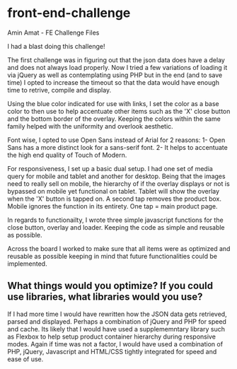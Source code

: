 # front-end-challenge
Amin Amat - FE Challenge Files

I had a blast doing this challenge!

The first challenge was in figuring out that the json data does have a delay and does not always load properly. Now I tried a few variations of loading it via jQuery as well as contemplating using PHP but in the end (and to save time) I opted to increase the timeout so that the data would have enough time to retrive, compile and display.

Using the blue color indicated for use with links, I set the color as a base color to then use to help accentuate other items such as the 'X' close button and the bottom border of the overlay. Keeping the colors within the same family helped with the uniformity and overlook aesthetic.

Font wise, I opted to use Open Sans instead of Arial for 2 reasons:
1- Open Sans has a more distinct look for a sans-serif font.
2- It helps to accentuate the high end quality of Touch of Modern.

For responsiveness, I set up a basic dual setup. I had one set of media query for mobile and tablet and another for desktop. Being that the images need to really sell on mobile, the hierarchy of if the overlay displays or not is bypassed on mobile yet functional on tablet. Tablet will show the overlay when the 'X' button is tapped on. A second tap removes the product box. Mobile ignores the function in its entirety. One tap = main product page.

In regards to functionailty, I wrote three simple javascript functions for the close button, overlay and loader. Keeping the code as simple and reusable as possible.

Across the board I worked to make sure that all items were as optimized and reusable as possible keeping in mind that future functionalities could be implemented.

## What things would you optimize? If you could use libraries, what libraries would you use?

If I had more time I would have rewritten how the JSON data gets retrieved, parsed and displayed. Perhaps a combination of jQuery and PHP for speed and cache. Its likely that I would have used a supplememntary library such as Flexbox to help setup product container hierarchy during responsive modes. Again if time was not a factor, I would have used a combination of PHP, jQuery, Javascript and HTML/CSS tightly integrated for speed and ease of use.




